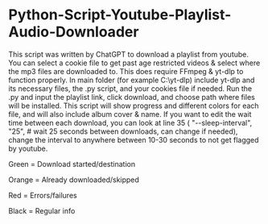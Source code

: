 # Python-Script-Youtube-Playlist-Audio-Downloader
This script was written by ChatGPT to download a playlist from youtube. You can select a cookie file to get past age restricted videos &amp; select where the mp3 files are downloaded to.
This does require FFmpeg & yt-dlp to function properly.
In main folder (for example C:\yt-dlp) include yt-dlp and its necessary files, the .py script, and your cookies file if needed. Run the .py and input the playlist link, click download, and choose path where files will be installed.
This script will show progress and different colors for each file, and will also include album cover & name.
If you want to edit the wait time between each download, you can look at line 35 ( "--sleep-interval", "25",  # wait 25 seconds between downloads, can change if needed), change the interval to anywhere between 10-30 seconds to not get flagged by youtube. 

Green = Download started/destination

Orange = Already downloaded/skipped

Red = Errors/failures

Black = Regular info
